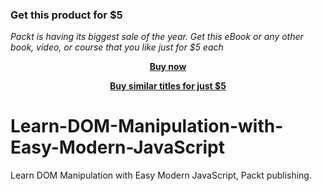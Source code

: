 
### Get this product for $5

<i>Packt is having its biggest sale of the year. Get this eBook or any other book, video, or course that you like just for $5 each</i>


<b><p align='center'>[Buy now](https://packt.link/9781801810180)</p></b>


<b><p align='center'>[Buy similar titles for just $5](https://subscription.packtpub.com/search)</p></b>


# Learn-DOM-Manipulation-with-Easy-Modern-JavaScript
Learn DOM Manipulation with Easy Modern JavaScript, Packt publishing.
